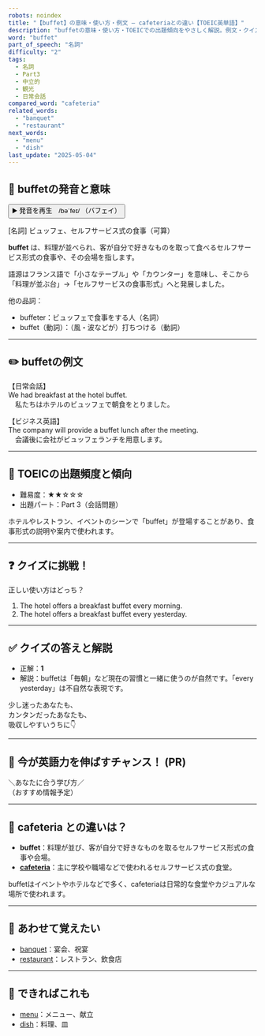 ```yaml
---
robots: noindex
title: "【buffet】の意味・使い方・例文 ― cafeteriaとの違い【TOEIC英単語】"
description: "buffetの意味・使い方・TOEICでの出題傾向をやさしく解説。例文・クイズ付きでcafeteriaとの違いもわかりやすく学べます。"
word: "buffet"
part_of_speech: "名詞"
difficulty: "2"
tags:
  - 名詞
  - Part3
  - 中立的
  - 観光
  - 日常会話
compared_word: "cafeteria"
related_words:
  - "banquet"
  - "restaurant"
next_words:
  - "menu"
  - "dish"
last_update: "2025-05-04"
---
```


## 🔰 buffetの発音と意味

<button class="play-audio" onclick="playTTS('buffet')">
  <span class="play-audio-main">
    ▶️ 発音を再生　/bəˈfeɪ/
  </span>
  <span class="play-audio-sub">
    （バフェイ）
  </span>
</button>

[名詞] ビュッフェ、セルフサービス式の食事（可算）

**buffet** は、料理が並べられ、客が自分で好きなものを取って食べるセルフサービス形式の食事や、その会場を指します。

語源はフランス語で「小さなテーブル」や「カウンター」を意味し、そこから「料理が並ぶ台」→「セルフサービスの食事形式」へと発展しました。

他の品詞：  
- buffeter：ビュッフェで食事をする人（名詞）
- buffet（動詞）：（風・波などが）打ちつける（動詞）

---

## ✏️ buffetの例文

【日常会話】  
We had breakfast at the hotel buffet.  
　私たちはホテルのビュッフェで朝食をとりました。

【ビジネス英語】  
The company will provide a buffet lunch after the meeting.  
　会議後に会社がビュッフェランチを用意します。

---

## 🎯 TOEICの出題頻度と傾向

- 難易度：★★☆☆☆
- 出題パート：Part 3（会話問題）

ホテルやレストラン、イベントのシーンで「buffet」が登場することがあり、食事形式の説明や案内で使われます。

---

## ❓ クイズに挑戦！

正しい使い方はどっち？

1. The hotel offers a breakfast buffet every morning.  
2. The hotel offers a breakfast buffet every yesterday.

---

## ✅ クイズの答えと解説

- 正解：**1**
- 解説：buffetは「毎朝」など現在の習慣と一緒に使うのが自然です。「every yesterday」は不自然な表現です。

少し迷ったあなたも、  
カンタンだったあなたも、  
吸収しやすいうちに👇️

---

## 🚀 今が英語力を伸ばすチャンス！ (PR)

<div class="info-center">
＼あなたに合う学び方／<br>  
（おすすめ情報予定）
</div>

---

## 🤔  cafeteria との違いは？

- **buffet**：料理が並び、客が自分で好きなものを取るセルフサービス形式の食事や会場。
- **[cafeteria](/cafeteria)**：主に学校や職場などで使われるセルフサービス式の食堂。

buffetはイベントやホテルなどで多く、cafeteriaは日常的な食堂やカジュアルな場所で使われます。

---

## 🧩 あわせて覚えたい

- [banquet](/banquet)：宴会、祝宴
- [restaurant](/restaurant)：レストラン、飲食店

---

## 📖 できればこれも

- [menu](/menu)：メニュー、献立
- [dish](/dish)：料理、皿

<!-- cvid: aid41_bid03 -->
